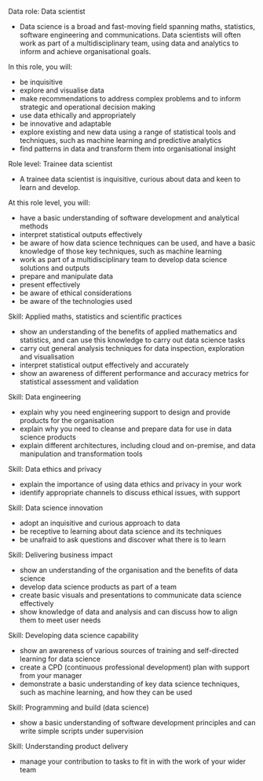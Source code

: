 Data role: Data scientist
- Data science is a broad and fast-moving field spanning maths, statistics, software engineering and communications. Data scientists will often work as part of a multidisciplinary team, using data and analytics to inform and achieve organisational goals.

In this role, you will:
- be inquisitive
- explore and visualise data
- make recommendations to address complex problems and to inform strategic and operational decision making
- use data ethically and appropriately
- be innovative and adaptable
- explore existing and new data using a range of statistical tools and techniques, such as machine learning and predictive analytics
- find patterns in data and transform them into organisational insight

Role level: Trainee data scientist
- A trainee data scientist is inquisitive, curious about data and keen to learn and develop.

At this role level, you will:
- have a basic understanding of software development and analytical methods
- interpret statistical outputs effectively
- be aware of how data science techniques can be used, and have a basic knowledge of those key techniques, such as machine learning
- work as part of a multidisciplinary team to develop data science solutions and outputs
- prepare and manipulate data
- present effectively
- be aware of ethical considerations
- be aware of the technologies used

Skill: Applied maths, statistics and scientific practices
- show an understanding of the benefits of applied mathematics and statistics, and can use this knowledge to carry out data science tasks
- carry out general analysis techniques for data inspection, exploration and visualisation
- interpret statistical output effectively and accurately
- show an awareness of different performance and accuracy metrics for statistical assessment and validation

Skill: Data engineering
- explain why you need engineering support to design and provide products for the organisation
- explain why you need to cleanse and prepare data for use in data science products
- explain different architectures, including cloud and on-premise, and data manipulation and transformation tools

Skill: Data ethics and privacy
- explain the importance of using data ethics and privacy in your work
- identify appropriate channels to discuss ethical issues, with support

Skill: Data science innovation
- adopt an inquisitive and curious approach to data
- be receptive to learning about data science and its techniques
- be unafraid to ask questions and discover what there is to learn

Skill: Delivering business impact
- show an understanding of the organisation and the benefits of data science
- develop data science products as part of a team
- create basic visuals and presentations to communicate data science effectively
- show knowledge of data and analysis and can discuss how to align them to meet user needs

Skill: Developing data science capability
- show an awareness of various sources of training and self-directed learning for data science
- create a CPD (continuous professional development) plan with support from your manager
- demonstrate a basic understanding of key data science techniques, such as machine learning, and how they can be used

Skill: Programming and build (data science)
- show a basic understanding of software development principles and can write simple scripts under supervision

Skill: Understanding product delivery
- manage your contribution to tasks to fit in with the work of your wider team